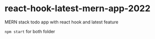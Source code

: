 # react-hook-latest-mern-app-2022
MERN stack todo app with react hook and latest feature

`npm start` for both folder
